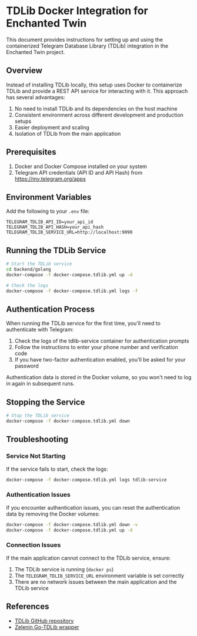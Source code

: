 # TDLib Docker Integration for Enchanted Twin

This document provides instructions for setting up and using the containerized Telegram Database Library (TDLib) integration in the Enchanted Twin project.

## Overview

Instead of installing TDLib locally, this setup uses Docker to containerize TDLib and provide a REST API service for interacting with it. This approach has several advantages:

1. No need to install TDLib and its dependencies on the host machine
2. Consistent environment across different development and production setups
3. Easier deployment and scaling
4. Isolation of TDLib from the main application

## Prerequisites

1. Docker and Docker Compose installed on your system
2. Telegram API credentials (API ID and API Hash) from https://my.telegram.org/apps

## Environment Variables

Add the following to your `.env` file:

```
TELEGRAM_TDLIB_API_ID=your_api_id
TELEGRAM_TDLIB_API_HASH=your_api_hash
TELEGRAM_TDLIB_SERVICE_URL=http://localhost:9090
```

## Running the TDLib Service

```bash
# Start the TDLib service
cd backend/golang
docker-compose -f docker-compose.tdlib.yml up -d

# Check the logs
docker-compose -f docker-compose.tdlib.yml logs -f
```

## Authentication Process

When running the TDLib service for the first time, you'll need to authenticate with Telegram:

1. Check the logs of the tdlib-service container for authentication prompts
2. Follow the instructions to enter your phone number and verification code
3. If you have two-factor authentication enabled, you'll be asked for your password

Authentication data is stored in the Docker volume, so you won't need to log in again in subsequent runs.

## Stopping the Service

```bash
# Stop the TDLib service
docker-compose -f docker-compose.tdlib.yml down
```

## Troubleshooting

### Service Not Starting

If the service fails to start, check the logs:

```bash
docker-compose -f docker-compose.tdlib.yml logs tdlib-service
```

### Authentication Issues

If you encounter authentication issues, you can reset the authentication data by removing the Docker volumes:

```bash
docker-compose -f docker-compose.tdlib.yml down -v
docker-compose -f docker-compose.tdlib.yml up -d
```

### Connection Issues

If the main application cannot connect to the TDLib service, ensure:

1. The TDLib service is running (`docker ps`)
2. The `TELEGRAM_TDLIB_SERVICE_URL` environment variable is set correctly
3. There are no network issues between the main application and the TDLib service

## References

- [TDLib GitHub repository](https://github.com/tdlib/td)
- [Zelenin Go-TDLib wrapper](https://github.com/zelenin/go-tdlib)
